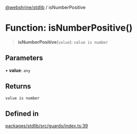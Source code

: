 [@webshrine/stdlib](../globals.md) / isNumberPositive

# Function: isNumberPositive()

> **isNumberPositive**(`value`): `value is number`

## Parameters

• **value**: `any`

## Returns

`value is number`

## Defined in

[packages/stdlib/src/guards/index.ts:39](https://github.com/webshrine/webshrine/blob/8cedc3f2efca3108f17475a5ce8404715d0d24a5/packages/stdlib/src/guards/index.ts#L39)
